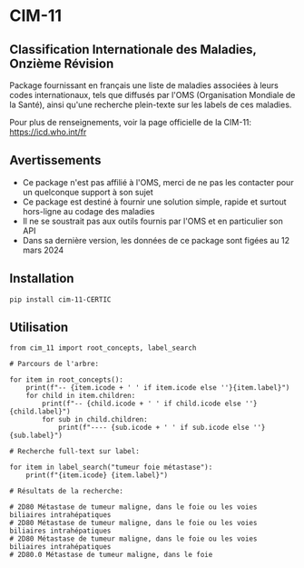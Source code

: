 # CIM-11

## Classification Internationale des Maladies, Onzième Révision

Package fournissant en français une liste de maladies associées à leurs codes internationaux, 
tels que diffusés par l'OMS (Organisation Mondiale de la Santé), ainsi qu'une recherche 
plein-texte sur les labels de ces maladies.

Pour plus de renseignements, voir la page officielle de la CIM-11: https://icd.who.int/fr

## Avertissements

- Ce package n'est pas affilié à l'OMS, merci de ne pas les contacter pour un quelconque support à son sujet
- Ce package est destiné à fournir une solution simple, rapide et surtout hors-ligne au codage des maladies
- Il ne se soustrait pas aux outils fournis par l'OMS et en particulier son API
- Dans sa dernière version, les données de ce package sont figées au 12 mars 2024

## Installation

    pip install cim-11-CERTIC

## Utilisation

    from cim_11 import root_concepts, label_search

    # Parcours de l'arbre:

    for item in root_concepts():
        print(f"-- {item.icode + ' ' if item.icode else ''}{item.label}")
        for child in item.children:
            print(f"-- {child.icode + ' ' if child.icode else ''}{child.label}")
            for sub in child.children:
                print(f"---- {sub.icode + ' ' if sub.icode else ''}{sub.label}")
    
    # Recherche full-text sur label:

    for item in label_search("tumeur foie métastase"):
        print(f"{item.icode} {item.label}")
    
    # Résultats de la recherche:
    
    # 2D80 Métastase de tumeur maligne, dans le foie ou les voies biliaires intrahépatiques
    # 2D80 Métastase de tumeur maligne, dans le foie ou les voies biliaires intrahépatiques
    # 2D80 Métastase de tumeur maligne, dans le foie ou les voies biliaires intrahépatiques
    # 2D80.0 Métastase de tumeur maligne, dans le foie

